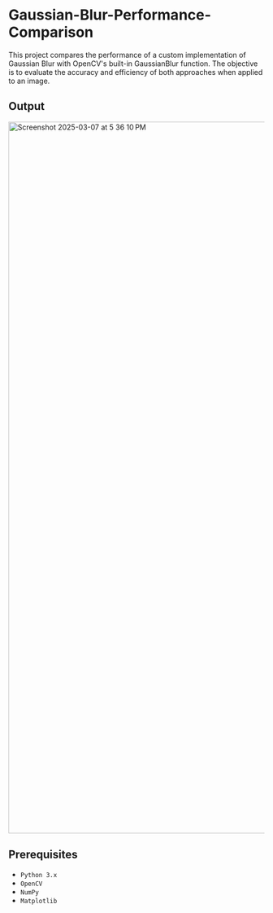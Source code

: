 # Gaussian-Blur-Performance-Comparison

This project compares the performance of a custom implementation of Gaussian Blur with OpenCV's built-in GaussianBlur function. The objective is to evaluate the accuracy and efficiency of both approaches when applied to an image.

## Output
<img width="1398" alt="Screenshot 2025-03-07 at 5 36 10 PM" src="https://github.com/user-attachments/assets/f81fca83-cc39-4bc8-b4dc-4e697ff47ec6" />

## Prerequisites
- `Python 3.x`
- `OpenCV`
- `NumPy`
- `Matplotlib`
